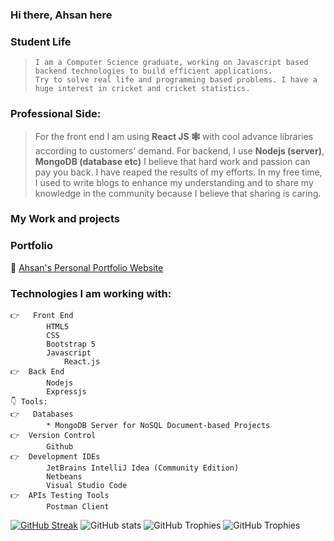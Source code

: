 ### Hi there, Ahsan here

    
### Student Life
>     I am a Computer Science graduate, working on Javascript based backend technologies to build efficient applications.
>     Try to solve real life and programming based problems. I have a huge interest in cricket and cricket statistics.
###  Professional Side:
>   For the front end I am using **React JS 🕸️** with cool advance libraries according to customers' demand.
    For backend, I use **Nodejs (server)**, **MongoDB (database etc)**
    I believe that hard work and passion can pay you back. I have reaped the results of my efforts. In my free time, I used to write blogs to enhance my      understanding and to share my knowledge in the community because I believe that sharing is caring.
### My Work and projects


### Portfolio    
🔗 [Ahsan's Personal Portfolio Website](https://ahsan-portfolio-app.vercel.app/)

### Technologies I am working with:
    👉	Front End
            HTML5
            CSS
            Bootstrap 5
            Javascript
                React.js
    👉  Back End
            Nodejs
            Expressjs
    👇 Tools:
    👉	Databases
            * MongoDB Server for NoSQL Document-based Projects
    👉  Version Control
            Github
    👉  Development IDEs
            JetBrains IntelliJ Idea (Community Edition)
            Netbeans
            Visual Studio Code
    👉  APIs Testing Tools
            Postman Client
[![GitHub Streak](https://streak-stats.demolab.com/?user=ahsan-ali49)](https://git.io/streak-stats)
![GitHub stats](https://github-readme-stats.vercel.app/api?username=ahsan-ali49&show_icons=true&theme=dark)
![GitHub Trophies ](https://github-profile-trophy.vercel.app/?username=ahsan-ali49)
![GitHub Trophies ](https://github-readme-stats.vercel.app/api/top-langs/?username=ahsan-ali49)
  
    
  
